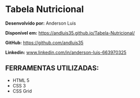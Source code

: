 # Tabela Nutricional

**Desenvolvido por:** Anderson Luis

**Disponível em:** https://andluis35.github.io/Tabela-Nutricional/

**GitHub:** https://github.com/andluis35

**Linkedin:** www.linkedin.com/in/anderson-luis-663970325

## FERRAMENTAS UTILIZADAS:
* HTML 5
* CSS 3
* CSS Grid
